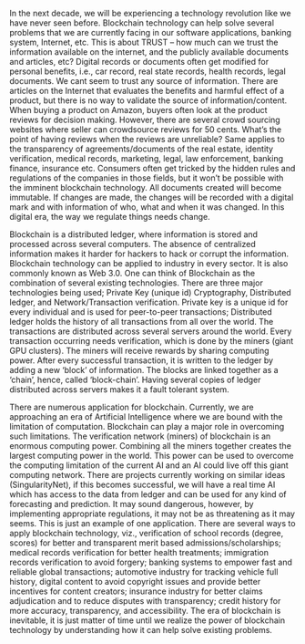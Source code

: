 
In the next decade, we will be experiencing a technology revolution like
we have never seen before. Blockchain technology can help solve several
problems that we are currently facing in our software applications,
banking system, Internet, etc. This is about TRUST – how much can we
trust the information available on the internet, and the publicly
available documents and articles, etc? Digital records or documents
often get modified for personal benefits, i.e., car record, real state
records, health records, legal documents. We cant seem to trust any
source of information. There are articles on the Internet that evaluates
the benefits and harmful effect of a product, but there is no way to
validate the source of information/content. When buying a product on
Amazon, buyers often look at the product reviews for decision making.
However, there are several crowd sourcing websites where seller can
crowdsource reviews for 50 cents. What’s the point of having reviews
when the reviews are unreliable? Same applies to the transparency of
agreements/documents of the real estate, identity verification, medical
records, marketing, legal, law enforcement, banking finance, insurance
etc. Consumers often get tricked by the hidden rules and regulations of
the companies in those fields, but it won’t be possible with the
imminent blockchain technology. All documents created will become
immutable. If changes are made, the changes will be recorded with a
digital mark and with information of who, what and when it was changed.
In this digital era, the way we regulate things needs change.

Blockchain is a distributed ledger, where information is stored and
processed across several computers. The absence of centralized
information makes it harder for hackers to hack or corrupt the
information. Blockchain technology can be applied to industry in every
sector. It is also commonly known as Web 3.0. One can think of
Blockchain as the combination of several existing technologies. There
are three major technologies being used; Private Key (unique id)
Cryptography, Distributed ledger, and Network/Transaction verification.
Private key is a unique id for every individual and is used for
peer-to-peer transactions; Distributed ledger holds the history of all
transactions from all over the world. The transactions are distributed
across several servers around the world. Every transaction occurring
needs verification, which is done by the miners (giant GPU clusters).
The miners will receive rewards by sharing computing power. After every
successful transaction, it is written to the ledger by adding a new
‘block’ of information. The blocks are linked together as a ‘chain’,
hence, called ‘block-chain’. Having several copies of ledger distributed
across servers makes it a fault tolerant system.

There are numerous application for blockchain. Currently, we are
approaching an era of Artificial Intelligence where we are bound with
the limitation of computation. Blockchain can play a major role in
overcoming such limitations. The verification network (miners) of
blockchain is an enormous computing power. Combining all the miners
together creates the largest computing power in the world. This power
can be used to overcome the computing limitation of the current AI and
an AI could live off this giant computing network. There are projects
currently working on similar ideas (SingularityNet), if this becomes
successful, we will have a real time AI which has access to the data
from ledger and can be used for any kind of forecasting and prediction.
It may sound dangerous, however, by implementing appropriate
regulations, it may not be as threatening as it may seems. This is just
an example of one application. There are several ways to apply
blockchain technology, viz., verification of school records (degree,
scores) for better and transparent merit based admissions/scholarships;
medical records verification for better health treatments; immigration
records verification to avoid forgery; banking systems to empower fast
and reliable global transactions; automotive industry for tracking
vehicle full history, digital content to avoid copyright issues and
provide better incentives for content creators; insurance industry for
better claims adjudication and to reduce disputes with transparency;
credit history for more accuracy, transparency, and accessibility. The
era of blockchain is inevitable, it is just matter of time until we
realize the power of blockchain technology by understanding how it can
help solve existing problems.
